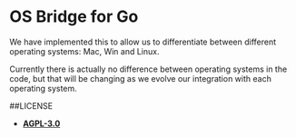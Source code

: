 # OS Bridge for Go

We have implemented this to allow us to differentiate between different operating systems: Mac, Win and Linux.
	
Currently there is actually no difference between operating systems in the code, but that will be changing as we evolve our integration with each operating system.

##LICENSE

- **[AGPL-3.0](https://github.com/gearboxworks/go-osbridge/blob/master/LICENSE)**